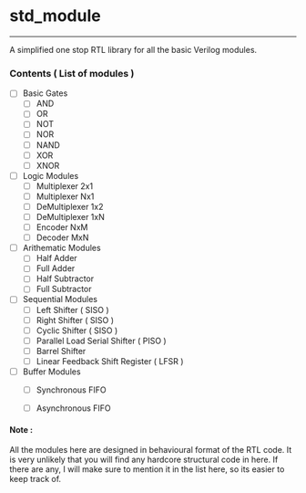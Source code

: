 # std_module
------------------------
A simplified one stop RTL library for all the basic Verilog modules.


### Contents ( List of modules )
- [ ] Basic Gates
  - [ ] AND
  - [ ] OR
  - [ ] NOT
  - [ ] NOR
  - [ ] NAND
  - [ ] XOR
  - [ ] XNOR
- [ ] Logic Modules
  - [ ] Multiplexer 2x1
  - [ ] Multiplexer Nx1
  - [ ] DeMultiplexer 1x2
  - [ ] DeMultiplexer 1xN
  - [ ] Encoder NxM
  - [ ] Decoder MxN
- [ ] Arithematic Modules
  - [ ] Half Adder
  - [ ] Full Adder
  - [ ] Half Subtractor
  - [ ] Full Subtractor
- [ ] Sequential Modules
  - [ ] Left Shifter ( SISO )
  - [ ] Right Shifter ( SISO )
  - [ ] Cyclic Shifter ( SISO )
  - [ ] Parallel Load Serial Shifter ( PISO )
  - [ ] Barrel Shifter
  - [ ] Linear Feedback Shift Register ( LFSR )
- [ ] Buffer Modules
  - [ ] Synchronous FIFO
  - [ ] Asynchronous FIFO


#### Note :
All the modules here are designed in behavioural format of the RTL code. It is very unlikely that you will find any hardcore structural code in here. If there are any, I will make sure to mention it in the list here, so its easier to keep track of.
